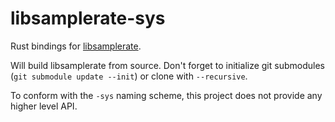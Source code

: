 # libsamplerate-sys

Rust bindings for [libsamplerate](http://www.mega-nerd.com/SRC/api.html).

Will build libsamplerate from source. Don't forget to initialize git submodules (`git submodule update --init`) or clone with `--recursive`.

To conform with the `-sys` naming scheme, this project does not provide any higher level API.
